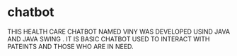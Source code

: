 # chatbot
THIS HEALTH CARE CHATBOT NAMED VINY WAS DEVELOPED USIND JAVA AND JAVA SWING . IT IS BASIC CHATBOT USED TO INTERACT WITH PATEINTS AND THOSE WHO ARE IN NEED.
